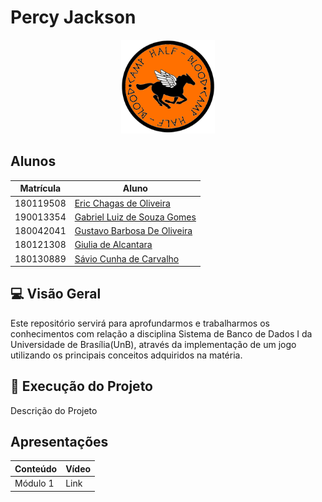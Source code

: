 # Percy Jackson

<p align="center">
  <img width="150" src="images/readme.png">
</p>


## Alunos

|Matrícula  |  Aluno |
| --------- | --------------------------------------------------------- |
| 180119508 | [Eric Chagas de Oliveira](https://github.com/Eric-chagas) | 
| 190013354 | [Gabriel Luiz de Souza Gomes](https://github.com/ggomesbr)|
| 180042041 | [Gustavo Barbosa De Oliveira](https://github.com/brbsg)   |
| 180121308 | [Giulia de Alcantara](https://github.com/alcantaragiubs)  |
| 180130889 | [Sávio Cunha de Carvalho](https://github.com/savioc2)     |
 
 ##  💻 Visão Geral

<p> Este repositório servirá para aprofundarmos e trabalharmos os conhecimentos com relação a disciplina Sistema de Banco de Dados I da Universidade de Brasília(UnB), através da implementação de um jogo utilizando os principais conceitos adquiridos na matéria. </p>

## 🧙 Execução do Projeto

<p> Descrição do Projeto </p>

## Apresentações

  |Conteúdo |Vídeo | 
  |---------|------|    
  |Módulo 1 |Link  |